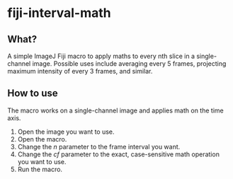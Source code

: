 # fiji-interval-math
## What?
A simple ImageJ Fiji macro to apply maths to every nth slice in a single-channel image. Possible uses include averaging every 5 frames, projecting maximum intensity of every 3 frames, and similar.
## How to use
The macro works on a single-channel image and applies math on the time axis.
1. Open the image you want to use.
2. Open the macro.
3. Change the <i>n</i> parameter to the frame interval you want.
4. Change the <i>cf</i> parameter to the exact, case-sensitive math operation you want to use. 
5. Run the macro.
